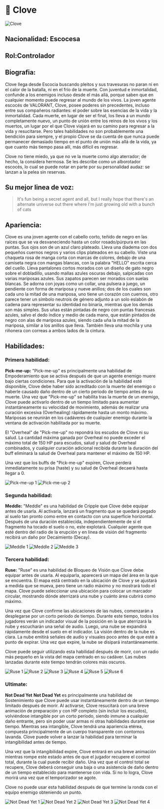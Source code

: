 # **🎇 Clove**

![Clove](https://static.wikia.nocookie.net/valorant/images/3/30/Clove_icon.png/revision/latest/scale-to-width-down/1000?cb=20240326163719)

## **Nacionalidad: Escocesa**

## **Rol:Controlador**

## **Biografia:**

Clove llega desde Escocia buscando pleitos y sus travesuras no paran ni en el calor de la batalla, ni en el frío de la muerte. Con juventud e inmortalidad, confunde a los enemigos incluso desde el más allá, porque saben que en cualquier momento puede regresar al mundo de los vivos.
La joven agente escocés de VALORANT, Clove, posee poderes sin precedentes, incluso entre sus compañeros radiantes: el poder sobre las esencias de la vida y la inmortalidad. Cada muerte, en lugar de ser el final, los lleva a un mundo completamente nuevo, un punto de unión entre los reinos de los vivos y los muertos, un lugar por el que Clove viajará en su camino para regresar a la vida y resucitarse. Pero tales habilidades no son probablemente una bendición para siempre, y el propio Clove se da cuenta de que nunca puede permanecer demasiado tiempo en el punto de unión más allá de la vida, ya que cuanto más tiempo pasa allí, más difícil es regresar.

Clove no tiene miedo, ya que no ve la muerte como algo aterrador; de hecho, la considera hermosa. Se les describe como un alborotador escocés, lo cual se puede notar en parte por su personalidad audaz: se lanzan a la pelea sin reservas.

## **Su mejor linea de voz:**

> It's fun being a secret agent and all, but I really hope that there's an alternate universe out there where I'm just growing old with a bunch of cats

## **Apariencia:**

Clove es una joven agente con el cabello corto, teñido de negro en las raíces que se va desvaneciendo hasta un color rosado/púrpura en las puntas. Sus ojos son de un azul claro plateado. Lleva una diadema con dos pequeños cuernos negros y varios clips plateados en su cabello. Viste una chaqueta rosa de manga corta con marcas de colores, debajo de una camiseta negra con mangas blancas, con la palabra "HELLO" escrita cerca del cuello. Lleva pantalones cortos morados con un diseño de gato negro sobre el dobladillo, usando mallas azules oscuras debajo, salpicadas con varias mariposas azules. Sus zapatos parecen ser morados con suelas blancas. Se adorna con joyas como un collar, una pulsera a juego, un pendiente con forma de mariposa y nueve anillos; dos de los cuales son cada uno la mitad de una mariposa, uno tiene un corazón con cuernos, otro parece tener un símbolo neutrois de género adjunto a un solo eslabón de cadena para representar su identidad no binaria, mientras que los demás son más simples. Sus uñas están pintadas de negro con puntas francesas azules, salvo el dedo índice y medio de cada mano, que están pintados de negro con alas de mariposa azules, siendo cada uña la mitad de la mariposa, similar a los anillos que lleva. También lleva una mochila y una riñonera con correas a ambos lados de la cintura.

## **Habilidades:**

### **Primera habilidad:**

**Pick-me-up:**
"Pick-me-up" es principalmente una habilidad de Empoderamiento que se activa después de que un agente enemigo muere bajo ciertas condiciones. Para que la activación de la habilidad esté disponible, Clove debe haber sido acreditado con la muerte del enemigo o haberle causado daño dentro de un cierto periodo de tiempo antes de su muerte. Una vez que "Pick-me-up" se habilita tras la muerte de un enemigo, Clove puede activarlo dentro de un tiempo limitado para aumentar instantáneamente su velocidad de movimiento, además de realizar una curación excesiva (Overhealing) rápidamente hasta un monto máximo. Mariposas se reunirán en los cadáveres de cualquier enemigo durante la ventana de activación habilitada por su muerte.

El "Overheal" de "Pick-me-up" no repondrá los escudos de Clove ni su salud. La cantidad máxima ganada por Overheal no puede exceder el máximo total de 150 HP para escudos, salud y salud de Overheal combinados, y cualquier curación adicional recibida durante la duración del buff eliminará la salud de Overheal para mantener el máximo de 150 HP.

Una vez que los buffs de "Pick-me-up" expiren, Clove perderá inmediatamente su prisa (haste) y su salud de Overheal decaerá hasta llegar a 0.

![Pick-me-up 1](https://static.wikia.nocookie.net/valorant/images/e/e0/Pick-me-up_Cast.png/revision/latest/scale-to-width-down/1000?cb=20240331123631)
![Pick-me-up 2](https://static.wikia.nocookie.net/valorant/images/d/d5/Pick-me-up_Activation.png/revision/latest/scale-to-width-down/1000?cb=20240331123629)

### **Segunda habilidad:**

**Meddle:**
"Meddle" es una habilidad de Cripple que Clove debe equipar antes de usarla. Al activarla, lanzará un fragmento que se quedará pegado al suelo tan pronto como entre en contacto con una superficie horizontal. Después de una duración establecida, independientemente de si el fragmento ha tocado el suelo o no, este explotará. Cualquier agente que esté dentro del radio de la erupción y en línea de visión del fragmento recibirá un daño por Decaimiento (Decay).

![Meddle 1](https://static.wikia.nocookie.net/valorant/images/9/92/Meddle_Equip.png/revision/latest/scale-to-width-down/1000?cb=20240331123622)
![Meddle 2](https://static.wikia.nocookie.net/valorant/images/b/b7/Meddle_Cast.png/revision/latest/scale-to-width-down/1000?cb=20240331123619)
![Meddle 3](https://static.wikia.nocookie.net/valorant/images/b/b9/Meddle_Activation.png/revision/latest/scale-to-width-down/1000?cb=20240331123617)

### **Tercera habilidad:**

**Ruse:**
"Ruse" es una habilidad de Bloqueo de Visión que Clove debe equipar antes de usarla. Al equiparla, aparecerá un mapa del área en la que se encuentra. El mapa está centrado en la ubicación de Clove y se ajustará a medida que se mueva, pero tiene un radio máximo y no mostrará todo el mapa. Clove puede seleccionar una ubicación para colocar un marcador circular, mostrando dónde aterrizará una nube y cuánto área cubrirá como máximo.

Una vez que Clove confirme las ubicaciones de las nubes, comenzarán a desplegarse por un corto período de tiempo. Durante este tiempo, todos los jugadores verán un indicador visual de la posición en la que aterrizará la nube y escucharán una señal de audio. Luego, una nube se expandirá rápidamente desde el suelo en el indicador. La visión dentro de la nube es clara. La nube emitirá señales de audio y visuales poco antes de que esté a punto de expirar. Una vez que expire, la nube se disipará instantáneamente.

Clove puede seguir utilizando esta habilidad después de morir, con un radio más pequeño en la vista del mapa centrado en su cadáver. Las nubes lanzadas durante este tiempo tendrán colores más oscuros.

![Ruse 1](https://static.wikia.nocookie.net/valorant/images/b/bd/Ruse_Equip.png/revision/latest/scale-to-width-down/1000?cb=20240331123638)
![Ruse 2](https://static.wikia.nocookie.net/valorant/images/4/4d/Ruse_Cast.png/revision/latest/scale-to-width-down/1000?cb=20240331123636)
![Ruse 3](https://static.wikia.nocookie.net/valorant/images/2/2a/Ruse_Activation.png/revision/latest/scale-to-width-down/1000?cb=20240331123633)
![Ruse 4](https://static.wikia.nocookie.net/valorant/images/b/bf/Ruse_Equip_Dead.png/revision/latest/scale-to-width-down/1000?cb=20240331124620)
![Ruse 5](https://static.wikia.nocookie.net/valorant/images/e/e7/Ruse_Cast_Dead.png/revision/latest/scale-to-width-down/1000?cb=20240331124631)
![Ruse 6](https://static.wikia.nocookie.net/valorant/images/5/59/Ruse_Activation_Dead.png/revision/latest/scale-to-width-down/1000?cb=20240331124644)

### **Ultimate:**

**Not Dead Yet**
**Not Dead Yet** es principalmente una habilidad de Sostenimiento que Clove puede usar instantáneamente dentro de un tiempo limitado después de morir. Al activarse, Clove resucitará con una breve animación de preparación y con HP completo (sin incluir los escudos), volviéndose intangible por un corto período, siendo inmune a cualquier daño entrante, pero sin poder usar armas ni otras habilidades durante ese tiempo. Mientras sea intangible, Clove tendrá una apariencia etérea, compuesta principalmente de un cuerpo transparente con contornos lavanda. Clove puede volver a lanzar la habilidad para terminar la intangibilidad antes de tiempo.

Una vez que la intangibilidad expire, Clove entrará en una breve animación mientras rompe este estado antes de que el jugador recupere el control total, durante la cual puede recibir daño. Una vez que el control total se recupere, Clove deberá conseguir una baja o una asistencia de daño dentro de un tiempo establecido para mantenerse con vida. Si no lo logra, Clove morirá una vez que el temporizador se agote.

Clove no puede usar esta habilidad después de que termine la ronda con el equipo enemigo obteniendo un punto.

![Not Dead Yet 1](https://static.wikia.nocookie.net/valorant/images/9/93/Not_Dead_Yet_Prompt.png/revision/latest/scale-to-width-down/1000?cb=20240331123626)
![Not Dead Yet 2](https://static.wikia.nocookie.net/valorant/images/a/af/Not_Dead_Yet_Cast.png/revision/latest/scale-to-width-down/1000?cb=20240331123625)
![Not Dead Yet 3](https://static.wikia.nocookie.net/valorant/images/6/69/Not_Dead_Yet_Activation.png/revision/latest/scale-to-width-down/1000?cb=20240331123623)
![Not Dead Yet 4](https://static.wikia.nocookie.net/valorant/images/f/fc/Not_Dead_Yet_Timer.png/revision/latest/scale-to-width-down/1000?cb=20240331123628)
